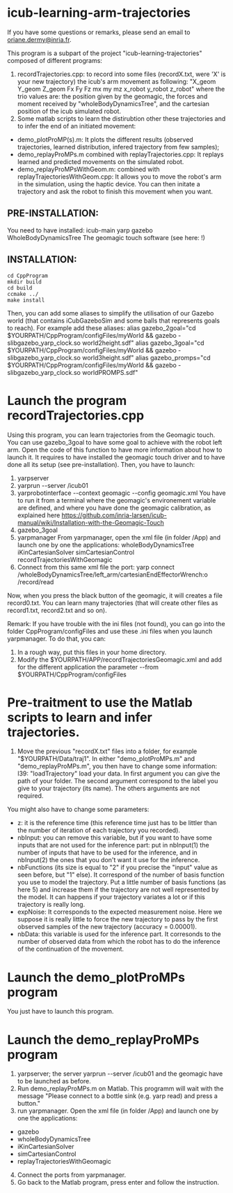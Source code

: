 # icub-learning-arm-trajectories

If you have some questions or remarks, please send an email to oriane.dermy@inria.fr.

This program is a subpart of the project "icub-learning-trajectories" composed of different programs:
1. recordTrajectories.cpp: to record into some files (recordX.txt, were 'X' is your new trajectory) the icub's arm movement as following:
"X_geom Y_geom Z_geom Fx Fy Fz mx my mz x_robot y_robot z_robot" where the trio values are: the position given by the geomagic, the forces and moment received by "wholeBodyDynamicsTree", and the cartesian position of the icub simulated robot.
2. Some matlab scripts to learn the distirubtion other these trajectories and to infer the end of an initiated movement:
- demo_plotProMP(s).m: It plots the different results (observed trajectories, learned distribution, infered trajectory from few samples);
- demo_replayProMPs.m combined with replayTrajectories.cpp: It replays learned and predicted movements on the simulated robot.
- demo_replayProMPsWithGeom.m: combined with replayTrajectoriesWithGeom.cpp: It allows you to move the robot's arm in the simulation, using the haptic device. You can then initate a trajectory and ask the robot to finish this movement when you want.

## PRE-INSTALLATION:
You need to have installed:
icub-main
yarp
gazebo
WholeBodyDynamicsTree
The geomagic touch software (see here: !)

## INSTALLATION:
`cd CppProgram`   
`mkdir build`   
`cd build`   
`ccmake ../`   
`make install`   

Then, you can add some aliases to simplify the utilisation of our Gazebo world (that contains iCubGazeboSim and some balls that represents goals to reach). For example add these aliases:
alias gazebo_2goal="cd $YOURPATH/CppProgram/configFiles/myWorld && gazebo -slibgazebo_yarp_clock.so world2height.sdf"
alias gazebo_3goal="cd $YOURPATH/CppProgram/configFiles/myWorld && gazebo -slibgazebo_yarp_clock.so world3height.sdf"
alias gazebo_promps="cd $YOURPATH/CppProgram/configFiles/myWorld && gazebo -slibgazebo_yarp_clock.so worldPROMPS.sdf"

# Launch the program recordTrajectories.cpp

Using this program, you can learn trajectories from the Geomagic touch. You can use gazebo_3goal to have some goal to achieve with the robot left arm. 
Open the code of this function to have more information about how to launch it.
It requires to have installed the geomagic touch driver and  to have done all its setup (see pre-installation). Then, you have to launch:
1. yarpserver
2. yarprun --server /icub01
3. yarprobotinterface --context geomagic --config geomagic.xml 
You have to run it from a terminal where the geomagic's environement variable are defined, and  where you have done the geomagic calibration, as explained here https://github.com/inria-larsen/icub-manual/wiki/Installation-with-the-Geomagic-Touch
4. gazebo_3goal
5. yarpmanager
From yarpmanager, open the xml file (in folder /App) and launch one by one the applications:
wholeBodyDynamicsTree
iKinCartesianSolver 
simCartesianControl 
recordTrajectoriesWithGeomagic
6. Connect from this same xml file the port:
yarp connect /wholeBodyDynamicsTree/left_arm/cartesianEndEffectorWrench:o /record/read

Now, when you press the black button of the geomagic, it will creates a file record0.txt. You can learn many trajectories (that will create other files as record1.txt, record2.txt and so on).

Remark: If you have trouble with the ini files (not found), you can go into the folder CppProgram/configFiles and use these .ini files when you launch yarpmanager. To do that, you can:
1. In a rough way, put this files in your home directory.
2. Modify the $YOURPATH/APP/recordTrajectoriesGeomagic.xml and add for the different application the parameter --from $YOURPATH/CppProgram/configFiles

# Pre-traitment to use the Matlab scripts to learn and infer trajectories.

1. Move the previous "recordX.txt" files into a folder, for example "$YOURPATH/Data/traj1".
In either "demo_plotProMPs.m" and "demo_replayProMPs.m", you then have to change some information:
l39: "loadTrajectory" load your data. In first argument you can give the path of your folder. The second argument correspond to the label you give to your trajectory (its name). The others arguments are not required.

You might also have to change some parameters:
- z: it is the reference time (this reference time just has to be littler than the number of iteration of each trajectory you recorded).
- nbInput: you can remove this variable, but if you want to have some inputs that are not used for the inference part: put in nbInput(1) the number of inputs that have to be used for the inference, and in nbInput(2) the ones that you don't want it use for the inference.
- nbFunctions (its size is equal to "2" if you precise the "input" value as seen before, but "1" else). It correspond of the number of basis function you use to model the trajectory. Put a little number of basis functions (as here 5) and increase them if the trajectory are not well represented by the model. It can happens if your trajectory variates a lot or if this trajectory is really long. 
- expNoise: It corresponds to the expected measurement noise. Here we suppose it is really little to force the new trajectory to pass by the first observed samples of the new trajectory (accuracy = 0.00001).
- nbData: this variable is used for the inference part. It corresonds to the number of observed data from which the robot has to do the inference of the continuation of the movement.

# Launch the demo_plotProMPs program
You just have to launch this program.

# Launch the demo_replayProMPs program

1. yarpserver; the server yarprun --server /icub01 and the geomagic have to be launched as before.
2. Run demo_replayProMPs.m on Matlab.
This programm will wait with the message "Please connect to a bottle sink (e.g. yarp read) and press a button."
3. run yarpmanager. Open the xml file (in folder /App) and launch one by one the applications:
- gazebo
- wholeBodyDynamicsTree
- iKinCartesianSolver 
- simCartesianControl 
- replayTrajectoriesWithGeomagic
4. Connect the ports from yarpmanager.
5. Go back to the Matlab program, press enter and follow the instruction.



